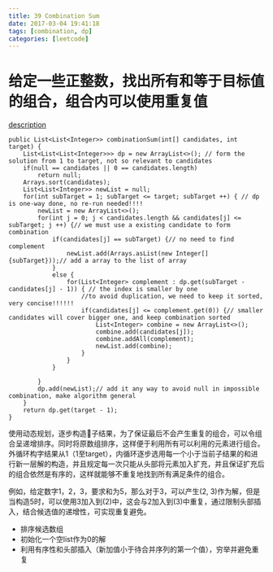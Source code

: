 ```yaml
---
title: 39 Combination Sum
date: 2017-03-04 19:41:18
tags: [combination, dp]
categories: [leetcode]
---
```

# 给定一些正整数，找出所有和等于目标值的组合，组合内可以使用重复值
<!--more-->
[description](https://leetcode.com/problems/combination-sum/?tab=Description)

	public List<List<Integer>> combinationSum(int[] candidates, int target) {
        List<List<List<Integer>>> dp = new ArrayList<>(); // form the solution from 1 to target, not so relevant to candidates
        if(null == candidates || 0 == candidates.length)
            return null;
        Arrays.sort(candidates);
        List<List<Integer>> newList = null;
        for(int subTarget = 1; subTarget <= target; subTarget ++) { // dp is one-way done, no re-run needed!!!!
            newList = new ArrayList<>();
            for(int j = 0; j < candidates.length && candidates[j] <= subTarget; j ++) {// we must use a existing candidate to form combination
                if(candidates[j] == subTarget) {// no need to find complement
                    newList.add(Arrays.asList(new Integer[]{subTarget}));// add a array to the list of array
                }
                else {
                    for(List<Integer> complement : dp.get(subTarget - candidates[j] - 1)) { // the index is smaller by one
                        //to avoid duplication, we need to keep it sorted, very concise!!!!!!
                        if(candidates[j] <= complement.get(0)) {// smaller candidates will cover bigger one, and keep combination sorted
                            List<Integer> combine = new ArrayList<>();
                            combine.add(candidates[j]);
                            combine.addAll(complement);
                            newList.add(combine);
                        }
                    }
                }
                
            }
            dp.add(newList);// add it any way to avoid null in impossible combination, make algorithm general
        }
        return dp.get(target - 1);
    }

使用动态规划，逐步构造子结果，为了保证最后不会产生重复的组合，可以令组合呈递增排序。同时将原数组排序，这样便于利用所有可以利用的元素进行组合。外循环构字结果从1（1至target），内循环逐步选用每一个小于当前子结果的和进行新一层解的构造，并且规定每一次只能从头部将元素加入扩充，并且保证扩充后的组合依然是有序的，这样就能够不重复地找到所有满足条件的组合。

例如，给定数字1，2，3，要求和为5，那么对于3，可以产生(2, 3)作为解，但是当构造5时，可以使用3加入到(2)中，这会与2加入到(3)中重复，通过限制头部插入，结合候选值的递增性，可实现重复避免。

* 排序候选数组
* 初始化一个空list作为0的解
* 利用有序性和头部插入（新加值小于待合并序列的第一个值），穷举并避免重复


